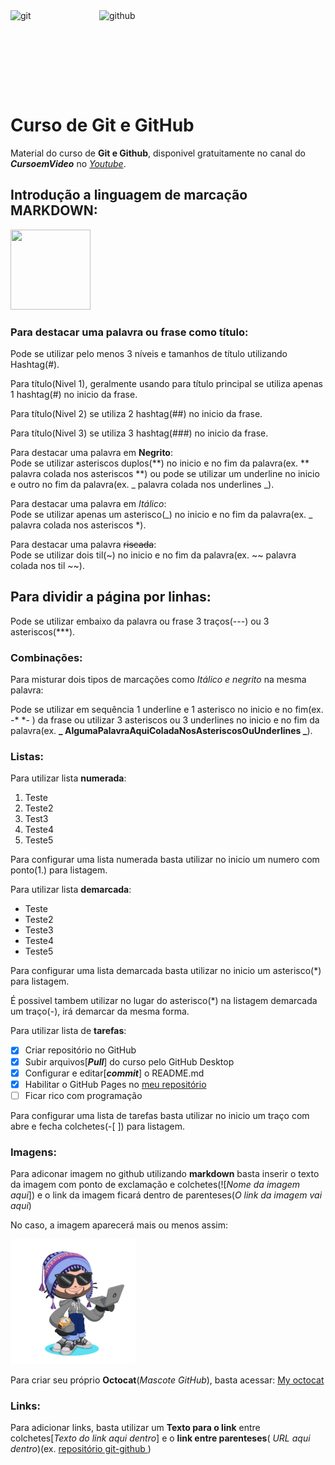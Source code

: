 <div><img src="https://icons.iconarchive.com/icons/simpleicons-team/simple/128/git-icon.png" alt="git" width="128" height="128" style="display:inline-block; margin-right: 10px;">

<img src="https://icons.iconarchive.com/icons/simpleicons-team/simple/128/github-icon.png" alt="github" width="128" height="128" style="display:inline-block;">
</div>

# Curso de Git e GitHub

Material do curso de **Git e Github**, disponivel gratuitamente no canal do **_CursoemVideo_** no [_Youtube_](https://www.youtube.com/watch?v=xEKo29OWILE&list=PLHz_AreHm4dm7ZULPAmadvNhH6vk9oNZA&ab_channel=CursoemV%C3%ADdeo).<br>

## Introdução a linguagem de marcação **MARKDOWN**:

<img src="https://icons.iconarchive.com/icons/github/octicons/128/markdown-16-icon.png" width="128" height="128">

### Para destacar uma palavra ou frase como título:

Pode se utilizar pelo menos 3 níveis e tamanhos de título utilizando Hashtag(#).<br>

Para título(Nivel 1), geralmente usando para título principal se utiliza apenas 1 hashtag(#) no inicio da frase.<br>

Para título(Nivel 2) se utiliza 2 hashtag(##) no inicio da frase.<br>

Para título(Nivel 3) se utiliza 3 hashtag(###) no inicio da frase.<br>

Para destacar uma palavra em **Negrito**:<br>
Pode se utilizar asteriscos duplos(**) no inicio e no fim da palavra(ex. ** palavra colada nos asteriscos \*\*) ou pode se utilizar um underline no inicio e outro no fim da palavra(ex. _ palavra colada nos underlines _).<br>

Para destacar uma palavra em _Itálico_:<br>
Pode se utilizar apenas um asterisco(_) no inicio e no fim da palavra(ex. _ palavra colada nos asteriscos \*).<br>

Para destacar uma palavra ~~riscada~~:<br>
Pode se utilizar dois til(~) no inicio e no fim da palavra(ex. ~~ palavra colada nos til ~~).<br>

## Para dividir a página por linhas:

Pode se utilizar embaixo da palavra ou frase 3 traços(---) ou 3 asteriscos(\*\*\*).<br>

### Combinações:

Para misturar dois tipos de marcações como _*Itálico e negrito*_ na mesma palavra:<br>

Pode se utilizar em sequência 1 underline e 1 asterisco no inicio e no fim(ex. -\* \*- ) da frase ou utilizar 3 asteriscos ou 3 underlines no inicio e no fim da palavra(ex. **_ AlgumaPalavraAquiColadaNosAsteriscosOuUnderlines _**).<br>

### Listas:

Para utilizar lista **numerada**:

1. Teste
2. Teste2
3. Test3
4. Teste4
5. Teste5

Para configurar uma lista numerada basta utilizar no inicio um numero com ponto(1.) para listagem.<br>

Para utilizar lista **demarcada**:

- Teste
- Teste2
- Teste3
- Teste4
- Teste5

Para configurar uma lista demarcada basta utilizar no inicio um asterisco(\*) para listagem.<br>

É possivel tambem utilizar no lugar do asterisco(\*) na listagem demarcada um traço(-), irá demarcar da mesma forma.<br>

Para utilizar lista de **tarefas**:

- [x] Criar repositório no GitHub
- [x] Subir arquivos[***Pull***] do curso pelo GitHub Desktop
- [x] Configurar e editar[***commit***] o README.md
- [x] Habilitar o GitHub Pages no [meu repositório](https://mateusleguir.github.io/git-github/)
- [ ] Ficar rico com programação

Para configurar uma lista de tarefas basta utilizar no inicio um traço com abre e fecha colchetes(-[ ]) para listagem.<br>

### Imagens:

Para adiconar imagem no github utilizando **markdown** basta inserir o texto da imagem com ponto de exclamação e colchetes(![*Nome da imagem aqui*]) e o link da imagem ficará dentro de parenteses(_O link da imagem vai aqui_)<br>

No caso, a imagem aparecerá mais ou menos assim:<br>

<img src="./imagens/octocat-flow.png" alt="octocat-flow" width="200" height="200">

Para criar seu próprio **Octocat**(_Mascote GitHub_), basta acessar:
[My octocat](https://myoctocat.com/build-your-octocat/)<br>

### Links:

Para adicionar links, basta utilizar um **Texto para o link** entre colchetes[*Texto do link aqui dentro*] e o **link entre parenteses**( _URL aqui dentro_)(ex. [ repositório git-github ](https://github.com/gustavoguanabara/git-github))<br>
